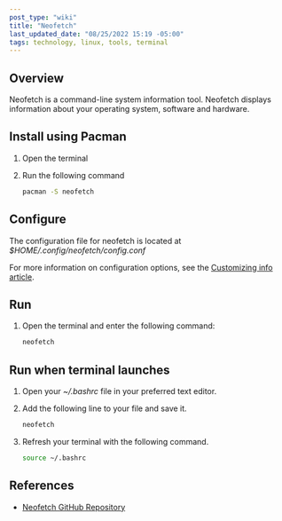 ```yaml
---
post_type: "wiki" 
title: "Neofetch"
last_updated_date: "08/25/2022 15:19 -05:00"
tags: technology, linux, tools, terminal
---
```


## Overview

Neofetch is a command-line system information tool. Neofetch displays information about your operating system, software and hardware.

## Install using Pacman

1. Open the terminal
1. Run the following command

    ```bash
    pacman -S neofetch
    ```

## Configure

The configuration file for neofetch is located at *$HOME/.config/neofetch/config.conf*

For more information on configuration options, see the [Customizing info article](https://github.com/dylanaraps/neofetch/wiki/Customizing-Info).

## Run

1. Open the terminal and enter the following command:

    ```bash
    neofetch
    ```

## Run when terminal launches 

1. Open your *~/.bashrc* file in your preferred text editor.
1. Add the following line to your file and save it.

    ```bash
    neofetch
    ```

1. Refresh your terminal with the following command.

    ```bash
    source ~/.bashrc
    ```

## References

- [Neofetch GitHub Repository](https://github.com/dylanaraps/neofetch)